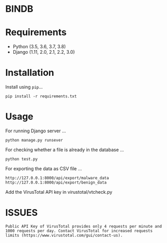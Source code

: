 # BINDB
# Requirements

* Python (3.5, 3.6, 3.7, 3.8)
* Django (1.11, 2.0, 2.1, 2.2, 3.0)


# Installation

Install using `pip`...

    pip install -r requirements.txt

# Usage 

For running Django server ...

    python manage.py runsever 

For checking whether a file is already in the database ...

    python test.py 

For exporting the data as CSV file ...

    http://127.0.0.1:8000/api/export/malware_data
    http://127.0.0.1:8000/api/export/benign_data
    

Add the VirusTotal API key in virustotal/vtcheck.py

# ISSUES

    Public API Key of VirusTotal provides only 4 requests per minute and 1000 requests per day. Contact VirusTotal for increased requests limits (https://www.virustotal.com/gui/contact-us).  

